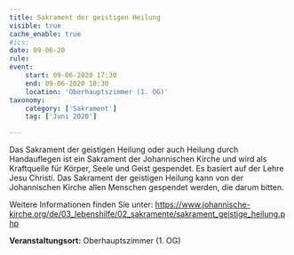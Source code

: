 ```yaml
---
title: Sakrament der geistigen Heilung
visible: true
cache_enable: true
#ics: 
date: 09-06-20
rule: 
event:
	start: 09-06-2020 17:30
	end: 09-06-2020 18:30
	location: 'Oberhauptszimmer (1. OG)'
taxonomy:
	category: ['Sakrament']
	tag: ['Juni 2020']

---
```

Das Sakrament der geistigen Heilung oder auch Heilung durch Handauflegen ist ein Sakrament der Johannischen Kirche und wird als Kraftquelle für Körper, Seele und Geist gespendet. Es basiert auf der Lehre Jesu Christi. Das Sakrament der geistigen Heilung kann von der Johannischen Kirche allen Menschen gespendet werden, die darum bitten.

Weitere Informationen finden Sie unter:
https://www.johannische-kirche.org/de/03_lebenshilfe/02_sakramente/sakrament_geistige_heilung.php



**Veranstaltungsort:** Oberhauptszimmer (1. OG)

